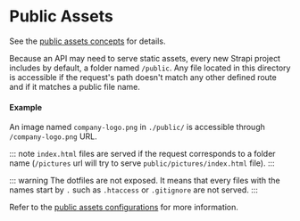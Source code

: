 # Public Assets

See the [public assets concepts](../concepts/concepts.md#public-assets) for details.

Because an API may need to serve static assets, every new Strapi project includes by default, a folder named `/public`. Any file located in this directory is accessible if the request's path doesn't match any other defined route and if it matches a public file name.

#### Example

An image named `company-logo.png` in `./public/` is accessible through `/company-logo.png` URL.

::: note
`index.html` files are served if the request corresponds to a folder name (`/pictures` url will try to serve `public/pictures/index.html` file).
:::

::: warning
The dotfiles are not exposed. It means that every files with the names start by `.` such as `.htaccess` or `.gitignore` are not served.
:::

Refer to the [public assets configurations](../configurations/configurations.md#Application) for more information.
